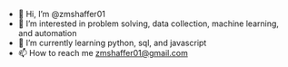 - 👋 Hi, I’m @zmshaffer01
- 👀 I’m interested in problem solving, data collection, machine learning, and automation
- 🌱 I’m currently learning python, sql, and javascript
- 📫 How to reach me zmshaffer01@gmail.com
